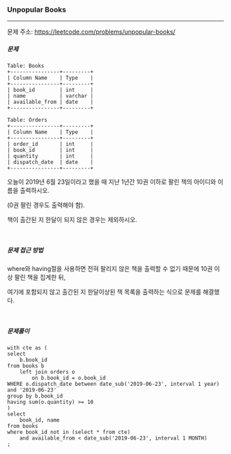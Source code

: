 ### Unpopular Books

------

문제 주소: https://leetcode.com/problems/unpopular-books/



##### 문제

```
Table: Books
+----------------+---------+
| Column Name    | Type    |
+----------------+---------+
| book_id        | int     |
| name           | varchar |
| available_from | date    |
+----------------+---------+

Table: Orders
+----------------+---------+
| Column Name    | Type    |
+----------------+---------+
| order_id       | int     |
| book_id        | int     |
| quantity       | int     |
| dispatch_date  | date    |
+----------------+---------+
```

오늘이 2019년 6월 23일이라고 했을 때 지난 1년간 10권 이하로 팔린 책의 아이디와 이름을 출력하시오.    

(0권 팔린 경우도 출력해야 함).

책이 출간된 지 한달이 되지 않은 경우는 제외하시오.    

​    

##### 문제 접근 방법

where와 having절을 사용하면 전혀 팔리지 않은 책을 출력할 수 없기 때문에 10권 이상 팔린 책을 집계한 뒤,

여기에 포함되지 않고 출간된 지 한달이상된 책 목록을 출력하는 식으로 문제를 해결했다.    

 

​     

##### 문제풀이

```
with cte as (
select
    b.book_id
from books b
    left join orders o
        on b.book_id = o.book_id
WHERE o.dispatch_date between date_sub('2019-06-23', interval 1 year) and '2019-06-23'
group by b.book_id
having sum(o.quantity) >= 10
)
select
    book_id, name
from books
where book_id not in (select * from cte)
    and available_from < date_sub('2019-06-23', interval 1 MONTH)
;
```

​    
